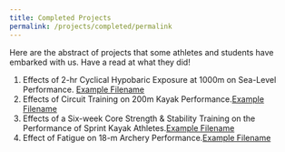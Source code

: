 ```yaml
---
title: Completed Projects
permalink: /projects/completed/permalink
---
```


Here are the abstract of projects that some athletes and students have embarked with us.  Have a read at what they did! 

1. Effects of 2-hr Cyclical Hypobaric Exposure at 1000m on Sea-Level Performance.  [Example Filename](/files/projects-synopsis/completed-projects/Abstract%20Effects%20of%202-hr%20Cyclic%20Hypobaric%20Exposure%20on%20Sea%20Level%20Perf.pdf)
2. Effects of Circuit Training on 200m Kayak Performance.[Example Filename](/files/projects-synopsis/completed-projects/Abstract%20Effects%20of%20Circuit%20Training%20on%20200m%20Kayak%20Performance.pdf)
3. Effects of a Six-week Core Strength & Stability Training on the Performance of  Sprint Kayak Athletes.[Example Filename](/files/projects-synopsis/completed-projects/Abstract%20Effects%20of%20Core%20Training%20on%20500m%20Kayak%20Performance.pdf)
4. Effect of Fatigue on 18-m Archery Performance.[Example Filename](/files/projects-synopsis/completed-projects/Abstract%20Fatigue%20on%20Archery%20Kinematics.pdf)